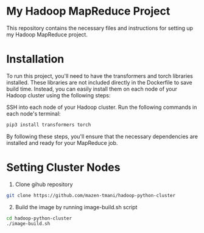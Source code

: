 # My Hadoop MapReduce Project
This repository contains the necessary files and instructions for setting up my Hadoop MapReduce project.
# Installation
To run this project, you'll need to have the transformers and torch libraries installed. These libraries are not included directly in the Dockerfile to save build time. Instead, you can easily install them on each node of your Hadoop cluster using the following steps:

SSH into each node of your Hadoop cluster.
Run the following commands in each node's terminal:
```bash
pip3 install transformers torch
```
By following these steps, you'll ensure that the necessary dependencies are installed and ready for your MapReduce job.
# Setting Cluster Nodes 
1. Clone gihub repository 
```bash
git clone https://github.com/mazen-tmani/hadoop-python-cluster
```
2. Build the image by running image-build.sh script 
```bash
cd hadoop-python-cluster
./image-build.sh
```
